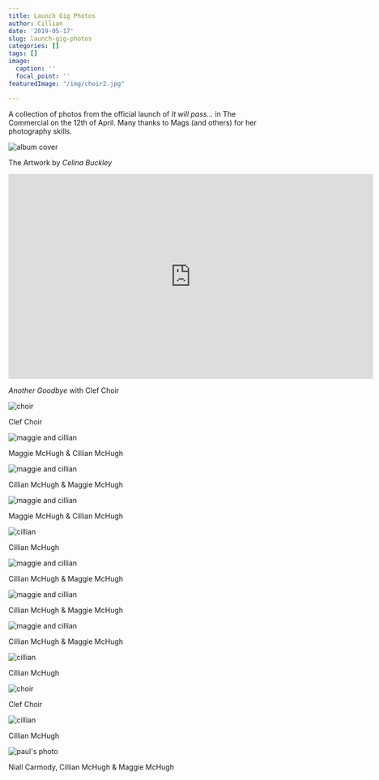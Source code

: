 ```yaml
---
title: Launch Gig Photos
author: Cillian
date: '2019-05-17'
slug: launch-gig-photos
categories: []
tags: []
image:
  caption: ''
  focal_point: ''
featuredImage: "/img/choir2.jpg"  

---
```


A collection of photos from the official launch of *It will pass...* in The Commercial on the 12th of April. Many thanks to Mags (and others) for her photography skills.


![album cover](/img/album_just_sky.jpg)

The Artwork by *Celina Buckley* <br>


<iframe width="720" height="405" src="https://www.youtube.com/embed/eqv_HIa3mfE" frameborder="0" allow="accelerometer; autoplay; encrypted-media; gyroscope; picture-in-picture" allowfullscreen></iframe>

*Another Goodbye* with Clef Choir <br>

![choir](/img/choir2.jpg)

Clef Choir <br>

![maggie and cillian](/img/m_and_c1.jpg)

Maggie McHugh & Cillian McHugh <br>

![maggie and cillian](/img/c_and_m.jpg)

Cillian McHugh & Maggie McHugh <br>

![maggie and cillian](/img/m_and_c2.jpg.jpg)

Maggie McHugh & Cillian McHugh <br>

![cillian](/img/c3.jpg)

Cillian McHugh <br>

![maggie and cillian](/img/c_and_m2.jpg)

Cillian McHugh & Maggie McHugh <br>

![maggie and cillian](/img/c_and_m3.jpg)

Cillian McHugh & Maggie McHugh <br>

![maggie and cillian](/img/c_and_m4.jpg)

Cillian McHugh & Maggie McHugh <br>

![cillian](/img/c1.jpg)

Cillian McHugh <br>

![choir](/img/choir.jpg)

Clef Choir <br>

![cillian](/img/c2.jpg)

Cillian McHugh <br>

![paul's photo](/img/pob.jpg)

Niall Carmody, Cillian McHugh & Maggie McHugh

<script src="https://unpkg.com/vanilla-back-to-top@7.2.0/dist/vanilla-back-to-top.min.js"></script>
<script>addBackToTop({
  diameter: 56,
  backgroundColor: '#3f51b5',
  textColor: '#fff'
})</script>
